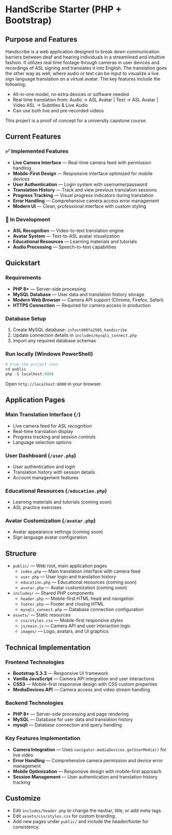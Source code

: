 # HandScribe Starter (PHP + Bootstrap)

## Purpose and Features

Handscribe is a web application designed to break down communication barriers between deaf and hearing individuals in a streamlined and intuitive fashion. It utilizes real time footage through cameras in user devices and recordings of ASL signing and translates it into English. The translation goes the other way as well, where audio or text can be input to visualize a live sign language translation on a virtual avatar. The key features include the following;

- All-in-one model, no extra devices or software needed
- Real time translation from:
    Audio -> ASL Avatar | Text -> ASL Avatar | Video ASL -> Subtitles & Live Audio
- Can use both live and pre-recorded videos


This project is a proof of concept for a university capstone course.

## Current Features

### ✅ Implemented Features
- **Live Camera Interface** — Real-time camera feed with permission handling
- **Mobile-First Design** — Responsive interface optimized for mobile devices
- **User Authentication** — Login system with username/password
- **Translation History** — Track and view previous translation sessions
- **Progress Tracking** — Visual progress indicators during translation
- **Error Handling** — Comprehensive camera access error management
- **Modern UI** — Clean, professional interface with custom styling

### 🚧 In Development
- **ASL Recognition** — Video-to-text translation engine
- **Avatar System** — Text-to-ASL avatar visualization
- **Educational Resources** — Learning materials and tutorials
- **Audio Processing** — Speech-to-text capabilities

## Quickstart

### Requirements
- **PHP 8+** — Server-side processing
- **MySQL Database** — User data and translation history storage
- **Modern Web Browser** — Camera API support (Chrome, Firefox, Safari)
- **HTTPS Connection** — Required for camera access in production

### Database Setup
1. Create MySQL database: `infost490fa2505_handscribe`
2. Update connection details in `includes/mysqli_connect.php`
3. Import any required database schemas

### Run locally (Windows PowerShell)

```powershell
# From the project root
cd public
php -S localhost:8000
```

Open `http://localhost:8000` in your browser.

## Application Pages

### Main Translation Interface (`/`)
- Live camera feed for ASL recognition
- Real-time translation display
- Progress tracking and session controls
- Language selection options

### User Dashboard (`/user.php`)
- User authentication and login
- Translation history with session details
- Account management features

### Educational Resources (`/education.php`)
- Learning materials and tutorials (coming soon)
- ASL practice exercises

### Avatar Customization (`/avatar.php`)
- Avatar appearance settings (coming soon)
- Sign language avatar configuration

## Structure

- `public/` — Web root, main application pages
  - `index.php` — Main translation interface with camera feed
  - `user.php` — User login and translation history
  - `education.php` — Educational resources (coming soon)
  - `avatar.php` — Avatar customization (coming soon)
- `includes/` — Shared PHP components
  - `header.php` — Mobile-first HTML head and navigation
  - `footer.php` — Footer and closing HTML
  - `mysqli_connect.php` — Database connection configuration
- `assets/` — Static resources
  - `css/styles.css` — Mobile-first responsive styles
  - `js/main.js` — Camera API and user interaction logic
  - `images/` — Logo, avatars, and UI graphics

## Technical Implementation

### Frontend Technologies
- **Bootstrap 5.3.3** — Responsive UI framework
- **Vanilla JavaScript** — Camera API integration and user interactions
- **CSS3** — Mobile-first responsive design with CSS custom properties
- **MediaDevices API** — Camera access and video stream handling

### Backend Technologies
- **PHP 8+** — Server-side processing and page rendering
- **MySQL** — Database for user data and translation history
- **mysqli** — Database connection and query handling

### Key Features Implementation
- **Camera Integration** — Uses `navigator.mediaDevices.getUserMedia()` for live video
- **Error Handling** — Comprehensive camera permission and device error management
- **Mobile Optimization** — Responsive design with mobile-first approach
- **Session Management** — User authentication and translation history tracking

## Customize

- Edit `includes/header.php` to change the navbar, title, or add meta tags.
- Edit `assets/css/styles.css` for custom branding.
- Add new pages under `public/` and include the header/footer for consistency.
